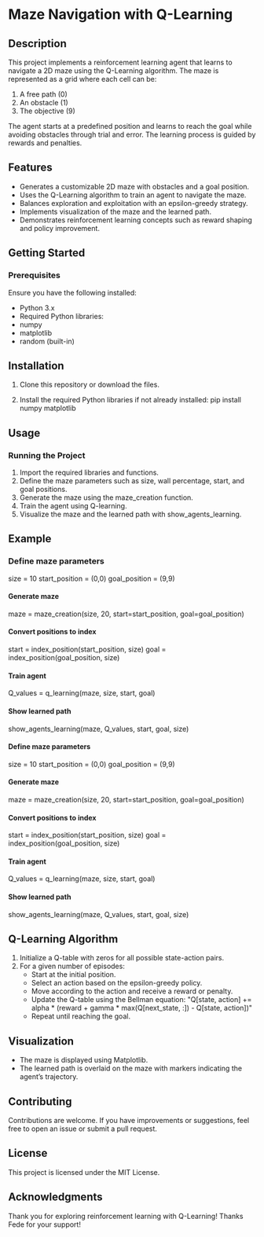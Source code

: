 # Maze Navigation with Q-Learning

## Description
This project implements a reinforcement learning agent that learns to navigate a 2D maze using the Q-Learning algorithm. The maze is represented as a grid where each cell can be:

1) A free path (0)
2) An obstacle (1)
3) The objective (9)

The agent starts at a predefined position and learns to reach the goal while avoiding obstacles through trial and error. The learning process is guided by rewards and    penalties.

## Features
- Generates a customizable 2D maze with obstacles and a goal position.
- Uses the Q-Learning algorithm to train an agent to navigate the maze.
- Balances exploration and exploitation with an epsilon-greedy strategy.
- Implements visualization of the maze and the learned path.
- Demonstrates reinforcement learning concepts such as reward shaping and policy improvement.

## Getting Started

### Prerequisites
Ensure you have the following installed:
- Python 3.x
- Required Python libraries:
- numpy
- matplotlib
- random (built-in)

## Installation

1. Clone this repository or download the files.

2. Install the required Python libraries if not already installed:
   pip install numpy matplotlib

## Usage
### Running the Project
1. Import the required libraries and functions.
2. Define the maze parameters such as size, wall percentage, start, and goal positions.
3. Generate the maze using the maze_creation function.
4. Train the agent using Q-learning.
5. Visualize the maze and the learned path with show_agents_learning.

## Example
### Define maze parameters
size = 10
start_position = (0,0)
goal_position = (9,9)

#### Generate maze
maze = maze_creation(size, 20, start=start_position, goal=goal_position)

#### Convert positions to index
start = index_position(start_position, size)
goal = index_position(goal_position, size)

#### Train agent
Q_values = q_learning(maze, size, start, goal)

#### Show learned path
show_agents_learning(maze, Q_values, start, goal, size)

#### Define maze parameters
size = 10
start_position = (0,0)
goal_position = (9,9)

#### Generate maze
maze = maze_creation(size, 20, start=start_position, goal=goal_position)

#### Convert positions to index
start = index_position(start_position, size)
goal = index_position(goal_position, size)

#### Train agent
Q_values = q_learning(maze, size, start, goal)

#### Show learned path
show_agents_learning(maze, Q_values, start, goal, size)

## Q-Learning Algorithm
1. Initialize a Q-table with zeros for all possible state-action pairs.
2. For a given number of episodes:
   - Start at the initial position.
   - Select an action based on the epsilon-greedy policy.
   - Move according to the action and receive a reward or penalty.
   - Update the Q-table using the Bellman equation:
     "Q[state, action] += alpha * (reward + gamma * max(Q[next_state, :]) - Q[state, action])"
   - Repeat until reaching the goal.

## Visualization
- The maze is displayed using Matplotlib.
- The learned path is overlaid on the maze with markers indicating the agent’s trajectory.

## Contributing
Contributions are welcome. If you have improvements or suggestions, feel free to open an issue or submit a pull request.

## License
This project is licensed under the MIT License.

## Acknowledgments
Thank you for exploring reinforcement learning with Q-Learning! Thanks Fede for your support!

